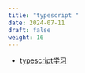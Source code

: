 ```yaml
---
title: "typescript "
date: 2024-07-11
draft: false
weight: 16
---
```





+ [typescript学习](https://forkful.ai/zh/typescript/)
